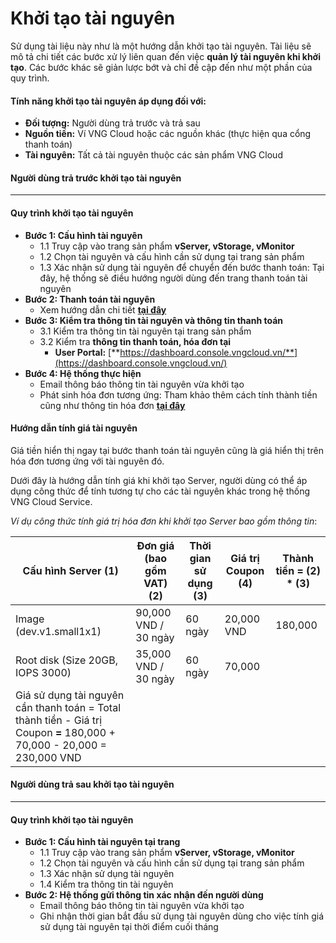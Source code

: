 # Khởi tạo tài nguyên

Sử dụng tài liệu này như là một hướng dẫn khởi tạo tài nguyên. Tài liệu sẽ mô tả chi tiết các bước xử lý liên quan đến việc **quản lý tài nguyên khi khởi tạo**. Các bước khác sẽ giản lược bớt và chỉ đề cập đến như một phần của quy trình.&#x20;

#### Tính năng khởi tạo tài nguyên áp dụng đối với: <a href="#khoitaotainguyen-tinhnangkhoitaotainguyenapdungdoivoi" id="khoitaotainguyen-tinhnangkhoitaotainguyenapdungdoivoi"></a>

* **Đối tượng:** Người dùng trả trước và trả sau
* **Nguồn tiền:** Ví VNG Cloud hoặc các nguồn khác (thực hiện qua cổng thanh toán)
* **Tài nguyên:** Tất cả tài nguyên thuộc các sản phẩm VNG Cloud

#### **Người dùng trả trước khởi tạo tài nguyên** <a href="#khoitaotainguyen-nguoidungtratruockhoitaotainguyen" id="khoitaotainguyen-nguoidungtratruockhoitaotainguyen"></a>

***

#### **Quy trình khởi tạo tài nguyên** <a href="#khoitaotainguyen-quytrinhkhoitaotainguyen" id="khoitaotainguyen-quytrinhkhoitaotainguyen"></a>

* **Bước 1: Cấu hình tài nguyên**&#x20;
  * 1.1 Truy cập vào trang sản phẩm **vServer, vStorage, vMonitor**
  * 1.2 Chọn tài nguyên và cấu hình cần sử dụng tại trang sản phẩm
  * 1.3 Xác nhận sử dụng tài nguyên để chuyển đến bước thanh toán: Tại đây, hệ thống sẽ điều hướng người dùng đến trang thanh toán tài nguyên
* **Bước 2: Thanh toán tài nguyên**
  * Xem hướng dẫn chi tiết [**tại đây**](https://docs.vngcloud.vn/pages/viewpage.action?pageId=49649291)
* **Bước 3: Kiểm tra thông tin tài nguyên và thông tin thanh toán**
  * 3.1 Kiểm tra thông tin tài nguyên tại trang sản phẩm
  * 3.2 Kiểm tra **thông tin thanh toán, hóa đơn tại**
    * **User Portal:** [**https://dashboard.console.vngcloud.vn/**](https://dashboard.console.vngcloud.vn/)
* **Bước 4: Hệ thống thực hiện**
  * Email thông báo thông tin tài nguyên vừa khởi tạo
  * Phát sinh hóa đơn tương ứng: Tham khảo thêm cách tính thành tiền cũng như thông tin hóa đơn [**tại đây**](https://docs.vngcloud.vn/pages/viewpage.action?pageId=49649287)

#### **Hướng dẫn tính giá tài nguyên** <a href="#khoitaotainguyen-huongdantinhgiatainguyen" id="khoitaotainguyen-huongdantinhgiatainguyen"></a>

Giá tiền hiển thị ngay tại bước thanh toán tài nguyên cũng là giá hiển thị trên hóa đơn tương ứng với tài nguyên đó.&#x20;

Dưới đây là hướng dẫn tính giá khi khởi tạo Server, người dùng có thể áp dụng công thức để tính tương tự cho các tài nguyên khác trong hệ thống VNG Cloud Service.

_Ví dụ công thức tính giá trị hóa đơn khi khởi tạo Server bao gồm thông tin_:

| Cấu hình Server (1)                                                                                                     | Đơn giá (bao gồm VAT) (2) | Thời gian sử dụng (3) | Giá trị Coupon (4) | Thành tiền = (2) \* (3)  |
| ----------------------------------------------------------------------------------------------------------------------- | ------------------------- | --------------------- | ------------------ | ------------------------ |
| Image (dev.v1.small1x1)                                                                                                 | 90,000 VND / 30 ngày      | 60 ngày               | 20,000 VND         | 180,000                  |
| Root disk (Size 20GB, IOPS 3000)                                                                                        | 35,000 VND / 30 ngày      | 60 ngày               | 70,000             |                          |
| Giá sử dụng tài nguyên cần thanh toán = Total thành tiền - Giá trị Coupon **=** 180,000 + 70,000 - 20,000 = 230,000 VND |                           |                       |                    |                          |

#### **Người dùng trả sau khởi tạo tài nguyên** <a href="#khoitaotainguyen-nguoidungtrasaukhoitaotainguyen" id="khoitaotainguyen-nguoidungtrasaukhoitaotainguyen"></a>

***

#### **Quy trình khởi tạo tài nguyên** <a href="#khoitaotainguyen-quytrinhkhoitaotainguyen.1" id="khoitaotainguyen-quytrinhkhoitaotainguyen.1"></a>

* **Bước 1: Cấu hình tài nguyên tại trang**&#x20;
  * 1.1 Truy cập vào trang sản phẩm **vServer, vStorage, vMonitor**
  * 1.2 Chọn tài nguyên và cấu hình cần sử dụng tại trang sản phẩm
  * 1.3 Xác nhận sử dụng tài nguyên
  * 1.4 Kiểm tra thông tin tài nguyên
* **Bước 2: Hệ thống gửi thông tin xác nhận đến người dùng**
  * Email thông báo thông tin tài nguyên vừa khởi tạo
  * Ghi nhận thời gian bắt đầu sử dụng tài nguyên dùng cho việc tính giá sử dụng tài nguyên tại thời điểm cuối tháng

